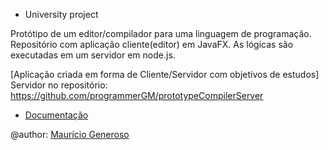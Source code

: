 * University project

Protótipo de um editor/compilador para uma linguagem de programação. Repositório com aplicação cliente(editor) em JavaFX. As lógicas são executadas em um servidor em node.js.

[Aplicação criada em forma de Cliente/Servidor com objetivos de estudos] <br>
Servidor no repositório: https://github.com/programmerGM/prototypeCompilerServer

* [Documentação](https://programmergm.github.io/prototypeCompiler/)

@author: [Maurício Generoso](https://github.com/programmerGM) <br>
